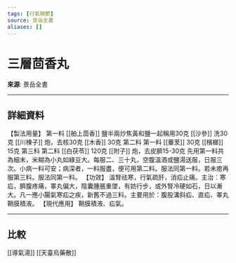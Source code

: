 ```yaml
---
tags: [行氣開鬱]
source: 景岳全書
aliases: []
---
```


# 三層茴香丸

**來源**: 景岳全書  

---

## 詳細資料
【製法用量】
第一料 [[舶上茴香]] 鹽半兩炒焦黃和鹽一起稱用30克 [[沙參]] 洗30克 [[川楝子]] 炮，去核30克 [[木香]] 30克
第二料
第一料 [[蓽茇]] 30克 [[檳榔]] 15克
第三料
第二料 [[白茯苓]] 120克 [[附子]] 炮，去皮臍15-30克
先用第一料共為細末，米糊為小丸如綠豆大。每服二、三十丸，空腹溫酒或鹽湯送服，日服三次。小病一料可安；病深者，一料服盡，便可用第二料。服法同第一料。若未癒再服第三料。服法同第一料。
【功效】
溫腎祛寒，行氣疏肝，消疝止痛。主治：寒疝，臍腹疼痛，睪丸偏大，陰囊腫脹重墜，有妨行步，或外腎冷硬如石，日以漸大。凡一應小腸氣寒疝之疾，新舊不過三料。主要用於：腹股溝斜疝、直疝、睪丸鞘膜積液。
【現代應用】
鞘膜積液、疝氣。

---

## 比較
[[導氣湯]]
[[天臺烏藥散]]
